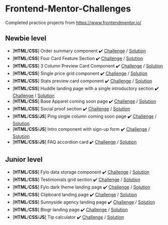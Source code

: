 # Frontend-Mentor-Challenges
Completed practice projects from https://www.frontendmentor.io/

## Newbie level
- [**HTML**/**CSS**] Order summary component ✔️ [Challenge](https://www.frontendmentor.io/challenges/order-summary-component-QlPmajDUj) / [Solution](https://shuusulli.github.io/Frontend-Mentor-Challenges/Newbie/Order-summary-component-Main/index.html)
- [**HTML**/**CSS**] Four Card Feature Section ✔️ [Challenge](https://www.frontendmentor.io/challenges/four-card-feature-section-weK1eFYK) / [Solution](https://shuusulli.github.io/Frontend-Mentor-Challenges/Newbie/Four-card-feature-section-master/index.html)
- [**HTML**/**CSS**] 3 Column Preview Card Component ✔️ [Challenge](https://www.frontendmentor.io/challenges/3column-preview-card-component-pH92eAR2-) / [Solution](https://shuusulli.github.io/Frontend-Mentor-Challenges/Newbie/3-column-preview-card-component-master/index.html)
- [**HTML**/**CSS**] Single price grid component ✔️ [Challenge](https://www.frontendmentor.io/challenges/single-price-grid-component-5ce41129d0ff452fec5abbbc) / [Solution](https://shuusulli.github.io/Frontend-Mentor-Challenges/Newbie/Single-price-grid-component-master/index.html)
- [**HTML**/**CSS**] Stats preview card component ✔️ [Challenge](https://www.frontendmentor.io/challenges/stats-preview-card-component-8JqbgoU62) / [Solution](https://shuusulli.github.io/Frontend-Mentor-Challenges/Newbie/Stats-preview-card-component-master/index.html)
- [**HTML**/**CSS**] Huddle landing page with a single introductory section ✔️ [Challenge](https://www.frontendmentor.io/challenges/huddle-landing-page-with-a-single-introductory-section-B_2Wvxgi0) / [Solution]()
- [**HTML**/**CSS**] Base Apparel coming soon page ✔️ [Challenge](https://www.frontendmentor.io/challenges/base-apparel-coming-soon-page-5d46b47f8db8a7063f9331a0) / [Solution]()
- [**HTML**/**CSS**] Social proof section ✔️ [Challenge](https://www.frontendmentor.io/challenges/social-proof-section-6e0qTv_bA) / [Solution]()
- [**HTML**/**CSS**/**JS**] Ping single column coming soon page ✔️ [Challenge](https://www.frontendmentor.io/challenges/ping-single-column-coming-soon-page-5cadd051fec04111f7b848da) / [Solution]()
- [**HTML**/**CSS**/**JS**] Intro component with sign-up form ✔️ [Challenge](https://www.frontendmentor.io/challenges/intro-component-with-signup-form-5cf91bd49edda32581d28fd1) / [Solution]()
- [**HTML**/**CSS**/**JS**] FAQ accordion card ✔️ [Challenge](https://www.frontendmentor.io/challenges/faq-accordion-card-XlyjD0Oam) / [Solution]()

## Junior level
- [**HTML**/**CSS**] Fylo data storage component ✔️ [Challenge](https://www.frontendmentor.io/challenges/fylo-data-storage-component-1dZPRbV5n) / [Solution]()
- [**HTML**/**CSS**] Testimonials grid section ✔️ [Challenge](https://www.frontendmentor.io/challenges/testimonials-grid-section-Nnw6J7Un7) / [Solution]()
- [**HTML**/**CSS**] Fylo dark theme landing page ✔️ [Challenge](https://www.frontendmentor.io/challenges/fylo-dark-theme-landing-page-5ca5f2d21e82137ec91a50fd) / [Solution]()
- [**HTML**/**CSS**] Clipboard landing page ✔️ [Challenge](https://www.frontendmentor.io/challenges/clipboard-landing-page-5cc9bccd6c4c91111378ecb9) / [Solution]()
- [**HTML**/**CSS**] Sunnyside agency landing page ✔️ [Challenge](https://www.frontendmentor.io/challenges/sunnyside-agency-landing-page-7yVs3B6ef) / [Solution]()
- [**HTML**/**CSS**] Blogr landing page ✔️ [Challenge](https://www.frontendmentor.io/challenges/blogr-landing-page-EX2RLAApP) / [Solution]()
- [**HTML**/**CSS**/**JS**] Tip calculator ✔️ [Challenge](https://www.frontendmentor.io/challenges/tip-calculator-app-ugJNGbJUX) / [Solution]()
